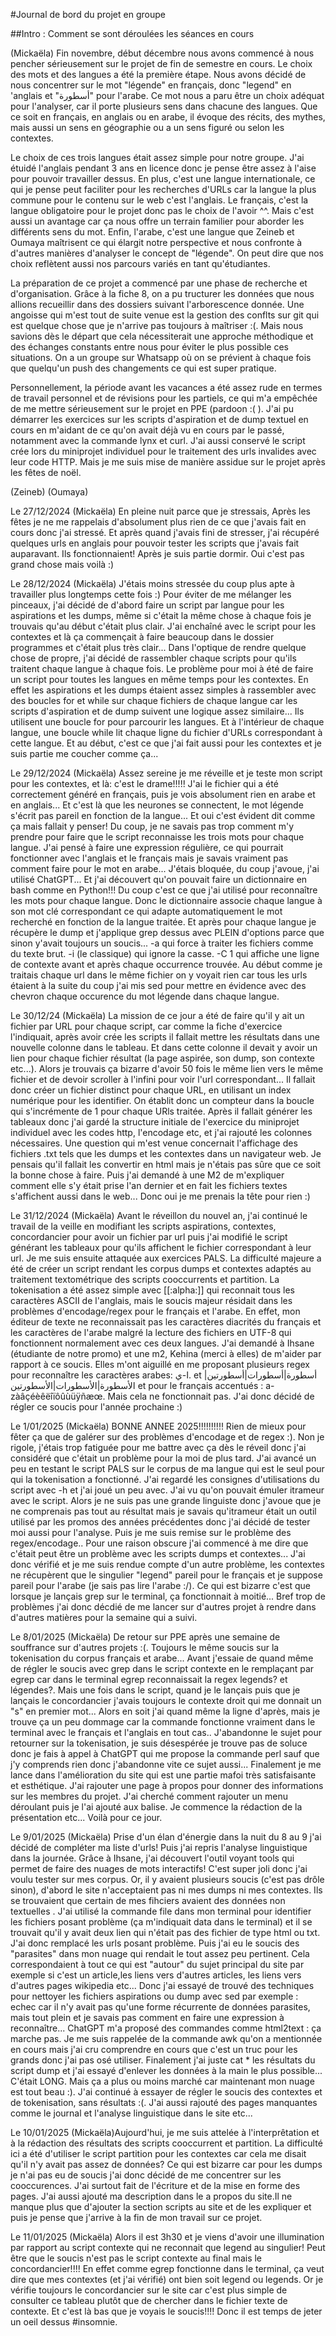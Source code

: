 #Journal de bord du projet en groupe

##Intro : Comment se sont déroulées les séances en cours

(Mickaëla) Fin novembre, début décembre nous avons commencé à nous pencher sérieusement sur le projet de fin de semestre en cours. Le choix des mots et des langues a été la première étape. Nous avons décidé de nous concentrer sur le mot "légende" en français, donc "legend" en 'anglais et "أسطورة" pour l'arabe. Ce mot nous a paru être un choix adéquat pour l'analyser, car il porte plusieurs sens dans chacune des langues. Que ce soit en français, en anglais ou en arabe, il évoque des récits, des mythes, mais aussi un sens en géographie ou a un sens figuré ou selon les contextes.

Le choix de ces trois langues était assez simple pour notre groupe. J'ai étuidé l'anglais pendant 3 ans en licence donc je pense être assez à l'aise pour pouvoir travailler dessus. En plus, c'est une langue internationale, ce qui je pense peut faciliter pour les recherches d'URLs car la langue la plus commune pour le contenu sur le web c'est l'anglais. Le français, c'est la langue obligatoire pour le projet donc pas le choix de l'avoir ^^. Mais c'est aussi un avantage car ça nous offre un terrain familier pour aborder les différents sens du mot. Enfin, l'arabe, c'est une langue que Zeineb et Oumaya maîtrisent ce qui élargit notre perspective et nous confronte à d'autres manières d'analyser le concept de "légende". On peut dire que nos choix reflètent aussi nos parcours variés en tant qu'étudiantes.

La préparation de ce projet a commencé par une phase de recherche et d'organisation. Grâce à la fiche 8, on a pu tructurer les données que nous allions recueillir dans des dossiers suivant l'arborescence donnée. Une angoisse qui m'est tout de suite venue est la gestion des conflts sur git qui est quelque chose que je n'arrive pas toujours à maîtriser :(. Mais nous savions dès le départ que cela nécessiterait une approche méthodique et des échanges constants entre nous pour éviter le plus possible ces situations. On a un groupe sur Whatsapp où on se prévient à chaque fois que quelqu'un push des changements ce qui est super pratique.

Personnellement, la période avant les vacances a été assez rude en termes de travail personnel et de révisions pour les partiels, ce qui m'a empêchée de me mettre sérieusement sur le projet en PPE (pardoon :( ). J'ai pu démarrer les exercices sur les scripts d'aspiration et de dump textuel en cours en m'aidant de ce qu'on avait déjà vu en cours par le passé, notamment avec la commande lynx et curl. J'ai aussi conservé le script crée lors du miniprojet individuel pour le traitement des urls invalides avec leur code HTTP. Mais je me suis mise de manière assidue sur le projet après les fêtes de noël.

(Zeineb)
(Oumaya)

Le 27/12/2024
(Mickaëla) En pleine nuit parce que je stressais,
Après les fêtes je ne me rappelais d'absolument plus rien de ce que j'avais fait en cours donc j'ai stressé. Et après quand j'avais fini de stresser, j'ai récupéré quelques urls en anglais pour pouvoir tester les scripts que j'avais fait auparavant. Ils fonctionnaient! Après je suis partie dormir. Oui c'est pas grand chose mais voilà :)

Le 28/12/2024
(Mickaëla) J'étais moins stressée du coup plus apte à travailler plus longtemps cette fois :) Pour éviter de me mélanger les pinceaux, j'ai décidé de d'abord faire un script par langue pour les aspirations et les dumps, même si c'était la même chose à chaque fois je trouvais qu'au début c'était plus clair. J'ai enchaîné avec le script pour les contextes et là ça commençait à faire beaucoup dans le dossier programmes et c'était plus très clair...  Dans l'optique de rendre quelque chose de propre, j'ai décidé de rassembler chaque scripts pour qu'ils traitent chaque langue à chaque fois. Le problème pour moi à été de faire un script pour toutes les langues en même temps pour les contextes. En effet les aspirations et les dumps étaient assez simples à rassembler avec des boucles for et while sur chaque fichiers de chaque langue car les scripts d'aspiration et de dump suivent une logique assez similaire... Ils utilisent une boucle for pour parcourir les langues. Et à l'intérieur de chaque langue, une boucle while lit chaque ligne du fichier d'URLs correspondant à cette langue. Et au début, c'est ce que j'ai fait aussi pour les contextes et je suis partie me coucher comme ça...

Le 29/12/2024
(Mickaëla) Assez sereine je me réveille et je teste mon script pour les contextes, et là: c'est le drame!!!!! J'ai le fichier qui a été correctement généré en français, puis je vois absolument rien en arabe et en anglais... Et c'est là que les neurones se connectent, le mot légende s'écrit pas pareil en fonction de la langue... Et oui c'est évident dit comme ça mais fallait y penser! Du coup, je ne savais pas trop comment m'y prendre pour faire que le script reconnaisse les trois mots pour chaque langue. J'ai pensé à faire une expression régulière, ce qui pourrait fonctionner avec l'anglais et le français mais je savais vraiment pas comment faire pour le mot en arabe... J'étais bloquée, du coup j'avoue, j'ai utilisé ChatGPT... Et j'ai découvert qu'on pouvait faire un dictionnaire en bash comme en Python!!! Du coup c'est ce que j'ai utilisé pour reconnaître les mots pour chaque langue. Donc le dictionnaire associe chaque langue à son mot clé correspondant ce qui adapte automatiquement le mot recherché en fonction de la langue traitée. Et après pour chaque langue je récupère le dump et j'applique grep dessus avec PLEIN d'options parce que sinon y'avait toujours un soucis... -a qui force à traiter les fichiers comme du texte brut. -i (le classique) qui ignore la casse. -C 1 qui affiche une ligne de contexte avant et après chaque occurrence trouvée. Au début comme je traitais chaque url dans le même fichier on y voyait rien car tous les urls étaient à la suite du coup j'ai mis sed pour mettre en évidence avec des chevron chaque occurence du mot légende dans chaque langue.

Le 30/12/24
(Mickaëla) La mission de ce jour a été de faire qu'il y ait un fichier par URL pour chaque script, car comme la fiche d'exercice l'indiquait, après avoir crée les scripts il fallait mettre les résultats dans une nouvelle colonne dans le tableau. Et dans cette colonne il devait y avoir un lien pour chaque fichier résultat (la page aspirée, son dump, son contexte etc...). Alors je trouvais ça bizarre d'avoir 50 fois le même lien vers le même fichier et de devoir scroller à l'infini pour voir l'url correspondant...  Il fallait donc  créer un fichier distinct pour chaque URL, en utilisant un index numérique pour les identifier. On établit donc un compteur dans la boucle qui s'incrémente de 1 pour chaque URls traitée. Après il fallait générer les tableaux donc j'ai gardé la structure initiale de l'exercice du miniprojet individuel avec les codes http, l'encodage etc, et j'ai rajouté les colonnes nécessaires. Une question qui m'est venue concernait l'affichage des fichiers .txt tels que les dumps et les contextes dans un navigateur web. Je pensais qu'il fallait les convertir en html mais je n'étais pas sûre que ce soit la bonne chose à faire. Puis j'ai demandé à une M2 de m'expliquer comment elle s'y était prise l'an dernier et en fait les fichiers textes s'affichent aussi dans le web... Donc oui je me prenais la tête pour rien :)

Le 31/12/2024 (Mickaëla) Avant le réveillon du nouvel an, j'ai continué le travail de la veille en modifiant les scripts aspirations, contextes, concordancier pour avoir un fichier par url puis j'ai modifié le script générant les tableaux pour qu'ils affichent le fichier correspondant à leur url. Je me suis ensuite attaquée aux exercices PALS. La difficulté majeure a été de créer un script rendant les corpus dumps et contextes adaptés au traitement textométrique des scripts cooccurrents et partition. La tokenisation a été assez simple avec [[:alpha:]] qui reconnait tous les caractères ASCII de l'anglais, mais le soucis majeur résidait dans les problèmes d'encodage/regex pour le français et l'arabe. En effet, mon éditeur de texte ne reconnaissait pas les caractères diacrités du français et les caractères de l'arabe malgré la lecture des fichiers en UTF-8 qui fonctionnent normalement avec ces deux langues. J'ai demandé à Ihsane (étudiante de notre promo) et une m2, Kehina (merci à elles) de m'aider par rapport à ce soucis. Elles m'ont aiguillé en me proposant plusieurs regex pour reconnaître les caractères arabes: ا-ي. et أسطورة|أسطورات|أسطورتين|الأسطورة|الأسطورات|الأسطورتين et pour le français accentués : a-zàâçéèêëîïôûùüÿñæœ. Mais cela ne fonctionnait pas. J'ai donc décidé de régler ce soucis pour l'année prochaine :)

Le 1/01/2025 (Mickaëla) BONNE ANNEE 2025!!!!!!!!!! Rien de mieux pour fêter ça que de galérer sur des problèmes d'encodage et de regex :). Non je rigole, j'étais trop fatiguée pour me battre avec ça dès le réveil donc j'ai considéré que c'était un problème pour la moi de plus tard. J'ai avancé un peu en testant le script PALS sur le corpus de ma langue qui est le seul pour qui la tokenisation a fonctionné. J'ai regardé les consignes d'utilisations du script avec -h et j'ai joué un peu avec. J'ai vu qu'on pouvait émuler itrameur avec le script. Alors je ne suis pas une grande linguiste donc j'avoue que je ne comprenais pas tout au résultat mais je savais qu'itrameur était un outil utilisé par les promos des années précédentes donc j'ai décidé de tester moi aussi pour l'analyse. Puis je me suis remise sur le problème des regex/encodage.. Pour une raison obscure j'ai commencé à me dire que c'était peut être un problème avec les scripts dumps et contextes... J'ai donc vérifié et je me suis rendue compte d'un autre problème, les contextes ne récupèrent que le singulier "legend" pareil pour le français et je suppose pareil pour l'arabe (je sais pas lire l'arabe :/). Ce qui est bizarre c'est que lorsque je lançais grep sur le terminal, ça fonctionnait à moitié... Bref trop de problèmes j'ai donc décdié de me lancer sur d'autres projet à rendre dans d'autres matières pour la semaine qui a suivi.

Le 8/01/2025 (Mickaëla) De retour sur PPE après une semaine de souffrance sur d'autres projets :(. Toujours le même soucis sur la tokenisation du corpus français et arabe... Avant j'essaie de quand même de régler le soucis avec grep dans le script contexte en le remplaçant par egrep car dans le terminal egrep reconnaissait la regex legends? et légendes?. Mais une fois dans le script, quand je le lançais puis que je lançais le concordancier j'avais toujours le contexte droit qui me donnait un "s" en premier mot... Alors en soit j'ai quand même la ligne d'après, mais je trouve ça un peu dommage car la commande fonctionne vraiment dans le terminal avec le français et l'anglais en tout cas.. J'abandonne le sujet pour retourner sur la tokenisation, je suis désespérée je trouve pas de soluce donc je fais à appel à ChatGPT qui me propose la commande perl sauf que j'y comprends rien donc j'abandonne vite ce sujet aussi... Finalement je me lance dans l'amélioration du site qui est une partie mafoi très satisfaisante et esthétique. J'ai rajouter une page à propos pour donner des informations sur les membres du projet. J'ai cherché comment rajouter un menu déroulant puis je l'ai ajouté aux balise. Je commence la rédaction de la présentation etc... Voilà pour ce jour.

Le 9/01/2025 (Mickaëla) Prise d'un élan d'énergie dans la nuit du 8 au 9 j'ai décidé de compléter ma liste d'urls! Puis j'ai repris l'analyse linguistique dans la journée. Grâce à Ihsane, j'ai découvert l'outil voyant tools qui permet de faire des nuages de mots interactifs! C'est super joli donc j'ai voulu tester sur mes corpus. Or, il y avaient plusieurs soucis (c'est pas drôle sinon), d'abord le site n'acceptaient pas ni mes dumps ni mes contextes. Ils se trouvaient que certain de mes fihciers avaient des données non textuelles . J'ai utilisé la commande file dans mon terminal pour identifier les fichiers posant problème (ça m'indiquait data dans le terminal) et il se trouvait qu'il y avait deux lien qui n'était pas des fichier de type html ou txt. J'ai donc remplacé les urls posant problème. Puis j'ai eu le soucis des "parasites" dans mon nuage qui rendait le tout assez peu pertinent. Cela correspondaient à tout ce qui est "autour" du sujet principal du site par exemple si c'est un article,les liens vers d'autres articles, les liens vers d'autres pages wikipedia etc... Donc j'ai essayé de trouvé des techniques pour nettoyer les fichiers aspirations ou dump avec sed par exemple : echec car il n'y avait pas qu'une forme récurrente de données parasites, mais tout plein et je savais pas comment en faire une expression à reconnaître... ChatGPT m'a proposé des commandes comme html2text : ça marche pas. Je me suis rappelée de la commande awk qu'on a mentionnée en cours mais j'ai cru comprendre en cours que c'est un truc pour les grands donc j'ai pas osé utiliser. Finalement j'ai juste cat * les résultats du script dump et j'ai essayé d'enlever les données à la main le plus possible... C'était LONG. Mais ça a plus ou moins marché car maintenant mon nuage est tout beau :). J'ai continué à essayer de régler le soucis des contextes et de tokenisation, sans résultats :(. J'ai aussi rajouté des pages manquantes comme le journal et l'analyse linguistique dans le site etc...

Le 10/01/2025 (Mickaëla)</h6>Aujourd'hui, je me suis attelée à l'interprêtation et à la rédaction des résultats des scripts cooccurrent et partition. La difficulté ici a été d'utiliser le script partition pour les contextes car cela me disait qu'il n'y avait pas assez de données? Ce qui est bizarre car pour les dumps je n'ai pas eu de soucis j'ai donc décidé de me concentrer sur les cooccurences. J'ai surtout fait de l'écriture et de la mise en forme des pages. J'ai aussi ajouté ma description dans le a propos du site.Il ne manque plus que d'ajouter la section scripts au site et de les expliquer et puis je pense que j'arrive à la fin de mon travail sur ce projet.

Le 11/01/2025 (Mickaëla) Alors il est 3h30 et je viens d'avoir une illumination par rapport au script contexte qui ne reconnait que legend au singulier! Peut être que le soucis n'est pas le script contexte au final mais le concordancier!!!! En effet comme egrep fonctionne dans le terminal, ça veut dire que mes contextes (et j'ai vérifié) ont bien soit legend ou legends. Or je vérifie toujours le concordancier sur le site car c'est plus simple de consulter ce tableau plutôt que de chercher dans le fichier texte de contexte. Et c'est là bas que je voyais le soucis!!!! Donc il est temps de jeter un oeil dessus #insomnie.


